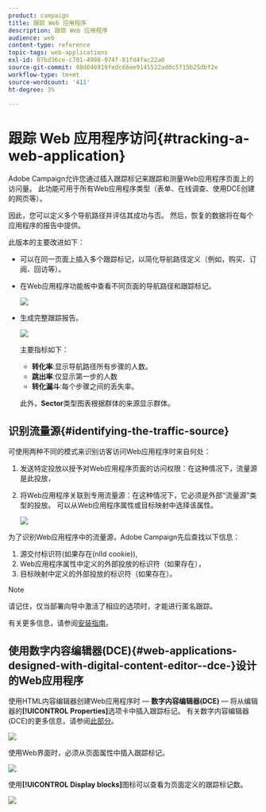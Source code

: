 ```yaml
---
product: campaign
title: 跟踪 Web 应用程序
description: 跟踪 Web 应用程序
audience: web
content-type: reference
topic-tags: web-applications
exl-id: 07bd36ce-c701-4998-974f-81fd4fac22a0
source-git-commit: 98d646919fedc66ee9145522ad0c5f15b25dbf2e
workflow-type: tm+mt
source-wordcount: '411'
ht-degree: 3%

---
```


# 跟踪 Web 应用程序访问{#tracking-a-web-application}

Adobe Campaign允许您通过插入跟踪标记来跟踪和测量Web应用程序页面上的访问量。 此功能可用于所有Web应用程序类型（表单、在线调查、使用DCE创建的网页等）。

因此，您可以定义多个导航路径并评估其成功与否。 然后，恢复的数据将在每个应用程序的报告中提供。

此版本的主要改进如下：

* 可以在同一页面上插入多个跟踪标记，以简化导航路径定义（例如，购买、订阅、回访等）。
* 在Web应用程序功能板中查看不同页面的导航路径和跟踪标记。

   ![](assets/trackers_1.png)

* 生成完整跟踪报告。

   ![](assets/trackers_5.png)

   主要指标如下：

   * **转化率**:显示导航路径所有步骤的人数。
   * **跳出率**:仅显示第一步的人数
   * **转化漏斗**:每个步骤之间的丢失率。

   此外，**Sector**&#x200B;类型图表根据群体的来源显示群体。

## 识别流量源{#identifying-the-traffic-source}

可使用两种不同的模式来识别访客访问Web应用程序时来自何处：

1. 发送特定投放以授予对Web应用程序页面的访问权限：在这种情况下，流量源是此投放，
1. 将Web应用程序关联到专用流量源：在这种情况下，它必须是外部“流量源”类型的投放。 可以从Web应用程序属性或目标映射中选择该属性。

   ![](assets/trackers_6.png)

为了识别Web应用程序中的流量源，Adobe Campaign先后查找以下信息：

1. 源交付标识符(如果存在(nlId cookie)),
1. Web应用程序属性中定义的外部投放的标识符（如果存在），
1. 目标映射中定义的外部投放的标识符（如果存在）。

>[!NOTE]
>
>请记住，仅当部署向导中激活了相应的选项时，才能进行匿名跟踪。
>
>有关更多信息，请参阅[安装指南](../../installation/using/deploying-an-instance.md)。

## 使用数字内容编辑器(DCE){#web-applications-designed-with-digital-content-editor--dce-}设计的Web应用程序

使用HTML内容编辑器创建Web应用程序时 — **数字内容编辑器(DCE)** — 将从编辑器的&#x200B;**[!UICONTROL Properties]**&#x200B;选项卡中插入跟踪标记。 有关数字内容编辑器(DCE)的更多信息，请参阅[此部分](../../web/using/about-campaign-html-editor.md)。

![](assets/trackers_2.png)

使用Web界面时，必须从页面属性中插入跟踪标记。

![](assets/trackers_3.png)

使用&#x200B;**[!UICONTROL Display blocks]**&#x200B;图标可以查看为页面定义的跟踪标记数。

![](assets/trackers_4.png)
